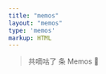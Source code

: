 ```yaml
---
title: "memos"
layout: "memos"
type: 'memos'
markup: HTML
---
```


<meta name="referrer" content="no-referrer">
<link href="/memos/assets/css/style.css" rel="stylesheet" type="text/css">
<link href="/memos/assets/css/APlayer.min.css" rel="stylesheet" type="text/css">
<link href="/memos/assets/css/highlight.github.min.css" rel="stylesheet" type="text/css">
<link href="/memos/assets/css/custom.css" rel="stylesheet" type="text/css">

<div id="memos" class=""></div>
<div class="count">
    <blockquote>共嘀咕了 <span id="memosCount"><i class="fas fa-spinner fa-pulse"></i></span> 条 Memos <span class="emoji">🎉</span></blockquote>
</div>
<div id="memos">
    <!-- 嘀咕加载在这里 -->
</div>

<script type="text/javascript">
    var memos = {
        host: "https://memo.wananaiko.com/", //修改为自己部署 Memos 的网址，末尾有 / 斜杠
        limit: "10", //默认每次显示 10条
        creatorId: "1", //默认为 101用户 https://demo.usememos.com/u/101
        domId: "#memos", //默认为 #memos
    };
</script>

<!-- 注意替换 JS 资源文件的路径 -->
<script type="text/javascript" src="/memos/assets/js/lazyload.min.js?v=17.8.3"></script>
<script type="text/javascript" src="/memos/assets/js/marked.min.js?v=4.2.2"></script>
<script type="text/javascript" src="/memos/assets/js/view-image.min.js"></script>
<script type="text/javascript" src="/memos/assets/js/pangu.min.js?v=4.0.7"></script>
<script type="text/javascript" src="/memos/assets/js/moment.min.js?v=2.29.4"></script>
<script type="text/javascript" src="/memos/assets/js/moment.twitter.js"></script>
<script type="text/javascript" src="/memos/assets/js/APlayer.min.js"></script>
<script type="text/javascript" src="/memos/assets/js/Meting.min.js"></script>
<script type="text/javascript" src="/memos/assets/js/highlight.min.js"></script>
<script type="text/javascript" src="/memos/assets/js/main.js"></script>
<script type="text/javascript" src="/memos/assets/js/custom.js"></script>

<script>
    window.ViewImage && ViewImage.init('.content img');
</script>